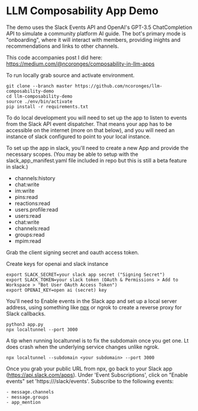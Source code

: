 # LLM Composability App Demo 

The demo uses the Slack Events API and OpenAI's GPT-3.5 ChatCompletion API to simulate a community platform AI guide. The bot's primary mode is "onboarding", where it will interact with members, providing inights and recommendations and links to other channels. 

This code accompanies post I did here: https://medium.com/@ncoronges/composability-in-llm-apps

To run locally grab source and activate environment.
```
git clone --branch master https://github.com/ncoronges/llm-composability-demo
cd llm-composability-demo
source ./env/bin/activate
pip install -r requirements.txt
```

To do local development you will need to set up the app to listen to events from the Slack API event dispatcher. That means your app has to be accessible on the internet (more on that below), and you will need an instance of slack configured to point to your local instance. 

To set up the app in slack, you'll need to create a new App and provide the necessary scopes. (You may be able to setup with the slack_app_manifest.yaml file included in repo but this is still a beta feature in slack.) 

- channels:history
- chat:write
- im:write
- pins:read
- reactions:read
- users.profile:read
- users:read
- chat:write
- channels:read
- groups:read
- mpim:read

Grab the client signing secret and oauth access token. 

Create keys for openai and slack instance
```
export SLACK_SECRET=your slack app secret ("Signing Secret")
export SLACK_TOKEN=your slack token (OAuth & Permissions > Add to Workspace > "Bot User OAuth Access Token")
export OPENAI_KEY=open ai (secret) key
```
You'll need to Enable events in the Slack app and set up a local server address, using something like [npx](https://github.com/localtunnel/localtunnel) or ngrok to create a reverse proxy for Slack callbacks.

```
python3 app.py
npx localtunnel --port 3000
```

A tip when running localtunnel is to fix the subdomain once you get one. Lt does crash when the underlying service changes unlike ngrok. 

```
npx localtunnel --subdomain <your subdomain> --port 3000
```

Once you grab your public URL from npx, go back to your Slack app (https://api.slack.com/apps).
Under 'Event Subscriptions', click on "Enable events" set 'https://<npx URL>/slack/events'. Subscribe to the following events:
```
- message.channels
- message.groups
- app_mention
```
